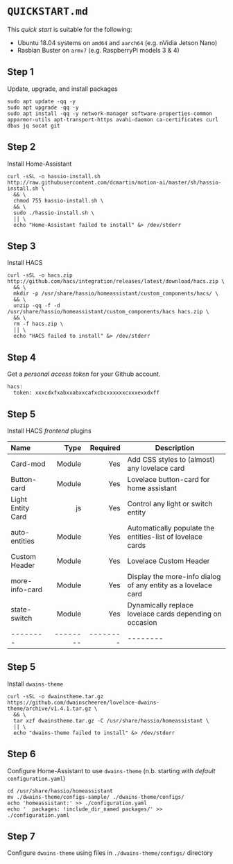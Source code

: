 # `QUICKSTART.md`
This _quick start_ is suitable for the following:

+ Ubuntu 18.04 systems on `amd64` and `aarch64` (e.g. nVidia Jetson Nano)
+ Rasbian Buster on `armv7` (e.g. RaspberryPi models 3 & 4)

## Step 1
Update, upgrade, and install packages

```
sudo apt update -qq -y
sudo apt upgrade -qq -y
sudo apt install -qq -y network-manager software-properties-common apparmor-utils apt-transport-https avahi-daemon ca-certificates curl dbus jq socat git
```

## Step 2
Install Home-Assistant

```
curl -sSL -o hassio-install.sh http://raw.githubusercontent.com/dcmartin/motion-ai/master/sh/hassio-install.sh \
  && \
  chmod 755 hassio-install.sh \
  && \
  sudo ./hassio-install.sh \
  || \
  echo "Home-Assistant failed to install" &> /dev/stderr
```

## Step 3
Install HACS

```
curl -sSL -o hacs.zip http://github.com/hacs/integration/releases/latest/download/hacs.zip \
  && \
  mkdir -p /usr/share/hassio/homeassistant/custom_components/hacs/ \
  && \
  unzip -qq -f -d /usr/share/hassio/homeassistant/custom_components/hacs hacs.zip \
  && \
  rm -f hacs.zip \
  || \
  echo "HACS failed to install" &> /dev/stderr
```

## Step 4
Get a _personal access token_ for your Github account.

```
hacs:
  token: xxxcdxfxabxxabxxcafxcbcxxxxxxcxxxexxdxff
```

## Step 5
Install HACS _frontend_ plugins

Name|Type|Required|Description|
:-------|-------:|-------:|-------
Card-mod|Module|Yes|Add CSS styles to (almost) any lovelace card
Button-card|Module|Yes |Lovelace button-card for home assistant
Light Entity Card|js|Yes|Control any light or switch entity
auto-entities|Module|Yes|Automatically populate the entities-list of lovelace cards
Custom Header|Module|Yes|Lovelace Custom Header
more-info-card|Module|Yes|Display the more-info dialog of any entity as a lovelace card
state-switch|Module|Yes|Dynamically replace lovelace cards depending on occasion
--------|--------|--------|--------|--------

## Step 5
Install `dwains-theme`

```
curl -sSL -o dwainstheme.tar.gz https://github.com/dwainscheeren/lovelace-dwains-theme/archive/v1.4.1.tar.gz \
  && \
  tar xzf dwainstheme.tar.gz -C /usr/share/hassio/homeassistant \
  || \
  echo "dwains-theme failed to install" &> /dev/stderr
```

## Step 6
Configure Home-Assistant to use `dwains-theme` (n.b. starting with _default_ `configuration.yaml`)

```
cd /usr/share/hassio/homeassistant
mv ./dwains-theme/configs-sample/ ./dwains-theme/configs/
echo 'homeassistant:' >> ./configuration.yaml
echo '  packages: !include_dir_named packages/' >> ./configuration.yaml
```

## Step 7
Configure `dwains-theme` using files in `./dwains-theme/configs/` directory

```
```
